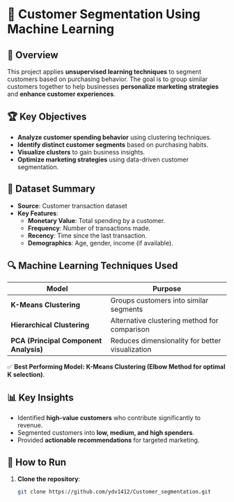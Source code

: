 # 🎯 Customer Segmentation Using Machine Learning

## 📌 Overview
This project applies **unsupervised learning techniques** to segment customers based on purchasing behavior. The goal is to group similar customers together to help businesses **personalize marketing strategies** and **enhance customer experiences**.

## 🏆 Key Objectives
- **Analyze customer spending behavior** using clustering techniques.
- **Identify distinct customer segments** based on purchasing habits.
- **Visualize clusters** to gain business insights.
- **Optimize marketing strategies** using data-driven customer segmentation.

## 📂 Dataset Summary
- **Source**: Customer transaction dataset
- **Key Features**:
  - **Monetary Value**: Total spending by a customer.
  - **Frequency**: Number of transactions made.
  - **Recency**: Time since the last transaction.
  - **Demographics**: Age, gender, income (if available).

## 🔍 Machine Learning Techniques Used
| Model                      | Purpose |
|----------------------------|---------|
| **K-Means Clustering**      | Groups customers into similar segments |
| **Hierarchical Clustering** | Alternative clustering method for comparison |
| **PCA (Principal Component Analysis)** | Reduces dimensionality for better visualization |

✅ **Best Performing Model:** **K-Means Clustering (Elbow Method for optimal K selection)**.

## 📊 Key Insights
- Identified **high-value customers** who contribute significantly to revenue.
- Segmented customers into **low, medium, and high spenders**.
- Provided **actionable recommendations** for targeted marketing.

## 🚀 How to Run
1. **Clone the repository**:
   ```sh
   git clone https://github.com/ydv1412/Customer_segmentation.git
